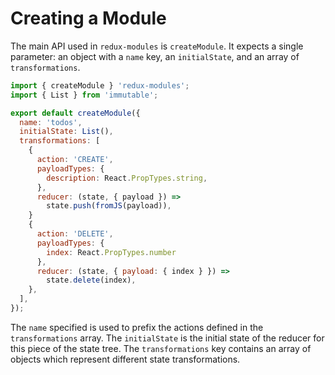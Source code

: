# Creating a Module

The main API used in `redux-modules` is `createModule`. It expects a single parameter: an object with a `name` key, an `initialState`, and an array of `transformations`.

```js
import { createModule } 'redux-modules';
import { List } from 'immutable';

export default createModule({
  name: 'todos',
  initialState: List(),
  transformations: [
    {
      action: 'CREATE',
      payloadTypes: {
        description: React.PropTypes.string,
      },
      reducer: (state, { payload }) =>
        state.push(fromJS(payload)),
    }
    {
      action: 'DELETE',
      payloadTypes: {
        index: React.PropTypes.number
      },
      reducer: (state, { payload: { index } }) => 
        state.delete(index),
    },
  ],
});
```

The `name` specified is used to prefix the actions defined in the `transformations` array. The `initialState` is the initial state of the reducer for this piece of the state tree. The `transformations` key contains an array of objects which represent different state transformations.
